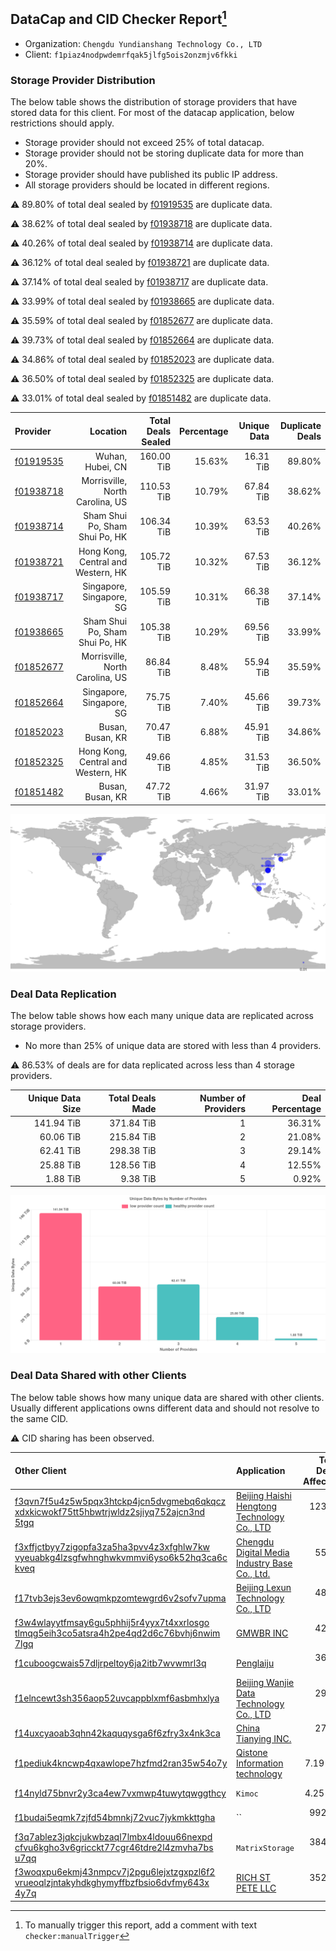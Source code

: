 ## DataCap and CID Checker Report[^1]
 - Organization: `Chengdu Yundianshang Technology Co., LTD`
 - Client: `f1piaz4nodpwdemrfqak5jlfg5ois2onzmjv6fkki`
### Storage Provider Distribution
The below table shows the distribution of storage providers that have stored data for this client.
For most of the datacap application, below restrictions should apply.
 - Storage provider should not exceed 25% of total datacap.
 - Storage provider should not be storing duplicate data for more than 20%.
 - Storage provider should have published its public IP address.
 - All storage providers should be located in different regions.

⚠️ 89.80% of total deal sealed by [f01919535](https://filfox.info/en/address/f01919535) are duplicate data.

⚠️ 38.62% of total deal sealed by [f01938718](https://filfox.info/en/address/f01938718) are duplicate data.

⚠️ 40.26% of total deal sealed by [f01938714](https://filfox.info/en/address/f01938714) are duplicate data.

⚠️ 36.12% of total deal sealed by [f01938721](https://filfox.info/en/address/f01938721) are duplicate data.

⚠️ 37.14% of total deal sealed by [f01938717](https://filfox.info/en/address/f01938717) are duplicate data.

⚠️ 33.99% of total deal sealed by [f01938665](https://filfox.info/en/address/f01938665) are duplicate data.

⚠️ 35.59% of total deal sealed by [f01852677](https://filfox.info/en/address/f01852677) are duplicate data.

⚠️ 39.73% of total deal sealed by [f01852664](https://filfox.info/en/address/f01852664) are duplicate data.

⚠️ 34.86% of total deal sealed by [f01852023](https://filfox.info/en/address/f01852023) are duplicate data.

⚠️ 36.50% of total deal sealed by [f01852325](https://filfox.info/en/address/f01852325) are duplicate data.

⚠️ 33.01% of total deal sealed by [f01851482](https://filfox.info/en/address/f01851482) are duplicate data.

| Provider                                              |                           Location | Total Deals Sealed | Percentage | Unique Data | Duplicate Deals |
| :---------------------------------------------------- | ---------------------------------: | -----------------: | ---------: | ----------: | --------------: |
| [f01919535](https://filfox.info/en/address/f01919535) |                   Wuhan, Hubei, CN |         160.00 TiB |     15.63% |   16.31 TiB |          89.80% |
| [f01938718](https://filfox.info/en/address/f01938718) |    Morrisville, North Carolina, US |         110.53 TiB |     10.79% |   67.84 TiB |          38.62% |
| [f01938714](https://filfox.info/en/address/f01938714) |     Sham Shui Po, Sham Shui Po, HK |         106.34 TiB |     10.39% |   63.53 TiB |          40.26% |
| [f01938721](https://filfox.info/en/address/f01938721) | Hong Kong, Central and Western, HK |         105.72 TiB |     10.32% |   67.53 TiB |          36.12% |
| [f01938717](https://filfox.info/en/address/f01938717) |           Singapore, Singapore, SG |         105.59 TiB |     10.31% |   66.38 TiB |          37.14% |
| [f01938665](https://filfox.info/en/address/f01938665) |     Sham Shui Po, Sham Shui Po, HK |         105.38 TiB |     10.29% |   69.56 TiB |          33.99% |
| [f01852677](https://filfox.info/en/address/f01852677) |    Morrisville, North Carolina, US |          86.84 TiB |      8.48% |   55.94 TiB |          35.59% |
| [f01852664](https://filfox.info/en/address/f01852664) |           Singapore, Singapore, SG |          75.75 TiB |      7.40% |   45.66 TiB |          39.73% |
| [f01852023](https://filfox.info/en/address/f01852023) |                   Busan, Busan, KR |          70.47 TiB |      6.88% |   45.91 TiB |          34.86% |
| [f01852325](https://filfox.info/en/address/f01852325) | Hong Kong, Central and Western, HK |          49.66 TiB |      4.85% |   31.53 TiB |          36.50% |
| [f01851482](https://filfox.info/en/address/f01851482) |                   Busan, Busan, KR |          47.72 TiB |      4.66% |   31.97 TiB |          33.01% |

![Provider Distribution](https://raw.githubusercontent.com/data-preservation-programs/filplus-checker-assets/main/filecoin-project/filecoin-plus-large-datasets/issues/399/1671008550477.png)
### Deal Data Replication
The below table shows how each many unique data are replicated across storage providers.
- No more than 25% of unique data are stored with less than 4 providers.

⚠️ 86.53% of deals are for data replicated across less than 4 storage providers.

| Unique Data Size | Total Deals Made | Number of Providers | Deal Percentage |
| ---------------: | ---------------: | ------------------: | --------------: |
|       141.94 TiB |       371.84 TiB |                   1 |          36.31% |
|        60.06 TiB |       215.84 TiB |                   2 |          21.08% |
|        62.41 TiB |       298.38 TiB |                   3 |          29.14% |
|        25.88 TiB |       128.56 TiB |                   4 |          12.55% |
|         1.88 TiB |         9.38 TiB |                   5 |           0.92% |

![Replication Distribution](https://raw.githubusercontent.com/data-preservation-programs/filplus-checker-assets/main/filecoin-project/filecoin-plus-large-datasets/issues/399/1671008551174.png)
### Deal Data Shared with other Clients
The below table shows how many unique data are shared with other clients.
Usually different applications owns different data and should not resolve to the same CID.

⚠️ CID sharing has been observed.

| Other Client                                                                                                                                                                                                              | Application                                                                                                                    | Total Deals Affected | Unique CIDs |        Verifier |
| :------------------------------------------------------------------------------------------------------------------------------------------------------------------------------------------------------------------------ | :----------------------------------------------------------------------------------------------------------------------------- | -------------------: | ----------: | --------------: |
| [f3qvn7f5u4z5w5pqx3htckp4jcn5dvgmebq6qkqcz<br/>xdxkicwokf75tt5hbwtrjwldz2sjiyq752ajcn3nd<br/>5tgq](https://filfox.info/en/address/f3qvn7f5u4z5w5pqx3htckp4jcn5dvgmebq6qkqczxdxkicwokf75tt5hbwtrjwldz2sjiyq752ajcn3nd5tgq) | [Beijing Haishi Hengtong Technology Co\., LTD](https://github.com/filecoin-project/filecoin-plus-large-datasets/issues/66)     |           123.63 TiB |       1,464 | LDN v3 multisig |
| [f3xffjctbyy7zigopfa3za5ha3pvv4z3xfghlw7kw<br/>vyeuabkg4lzsgfwhnghwkvmmvi6yso6k52hq3ca6c<br/>kveq](https://filfox.info/en/address/f3xffjctbyy7zigopfa3za5ha3pvv4z3xfghlw7kwvyeuabkg4lzsgfwhnghwkvmmvi6yso6k52hq3ca6ckveq) | [Chengdu Digital Media Industry Base Co\., Ltd\.](https://github.com/filecoin-project/filecoin-plus-large-datasets/issues/387) |            55.66 TiB |         675 | LDN v3 multisig |
| [f17tvb3ejs3ev6owqmkpzomtewgrd6v2sofv7upma](https://filfox.info/en/address/f17tvb3ejs3ev6owqmkpzomtewgrd6v2sofv7upma)                                                                                                     | [Beijing Lexun Technology Co\., LTD](https://github.com/filecoin-project/filecoin-plus-large-datasets/issues/395)              |            48.22 TiB |         919 | LDN v3 multisig |
| [f3w4wlayytfmsay6gu5phhij5r4yyx7t4xxrlosgo<br/>tlmqg5eih3co5atsra4h2pe4qd2d6c76bvhj6nwim<br/>7lgq](https://filfox.info/en/address/f3w4wlayytfmsay6gu5phhij5r4yyx7t4xxrlosgotlmqg5eih3co5atsra4h2pe4qd2d6c76bvhj6nwim7lgq) | [GMWBR INC](https://github.com/filecoin-project/filecoin-plus-large-datasets/issues/73)                                        |            42.94 TiB |         576 | LDN v3 multisig |
| [f1cuboogcwais57dljrpeltoy6ja2itb7wvwmrl3q](https://filfox.info/en/address/f1cuboogcwais57dljrpeltoy6ja2itb7wvwmrl3q)                                                                                                     | [Penglaiju](https://github.com/filecoin-project/filecoin-plus-large-datasets/issues/400)                                       |            36.31 TiB |         540 | LDN v3 multisig |
| [f1elncewt3sh356aop52uvcappblxmf6asbmhxlya](https://filfox.info/en/address/f1elncewt3sh356aop52uvcappblxmf6asbmhxlya)                                                                                                     | [Beijing Wanjie Data Technology Co\., LTD](https://github.com/filecoin-project/filecoin-plus-large-datasets/issues/404)        |            29.38 TiB |         610 | LDN v3 multisig |
| [f14uxcyaoab3qhn42kaquqysga6f6zfry3x4nk3ca](https://filfox.info/en/address/f14uxcyaoab3qhn42kaquqysga6f6zfry3x4nk3ca)                                                                                                     | [ China Tianying INC\.](https://github.com/filecoin-project/filecoin-plus-large-datasets/issues/426)                           |            27.97 TiB |         614 | LDN v3 multisig |
| [f1pediuk4kncwp4qxawlope7hzfmd2ran35w54o7y](https://filfox.info/en/address/f1pediuk4kncwp4qxawlope7hzfmd2ran35w54o7y)                                                                                                     | [Qistone Information technology](https://github.com/filecoin-project/filecoin-plus-large-datasets/issues/324)                  |             7.19 TiB |         183 | LDN v3 multisig |
| [f14nyld75bnvr2y3ca4ew7vxmwp4tuwytqwggthcy](https://filfox.info/en/address/f14nyld75bnvr2y3ca4ew7vxmwp4tuwytqwggthcy)                                                                                                     | `Kimoc`                                                                                                                        |             4.25 TiB |          95 | LDN v3 multisig |
| [f1budai5eqmk7zjfd54bmnkj72vuc7jykmkkttgha](https://filfox.info/en/address/f1budai5eqmk7zjfd54bmnkj72vuc7jykmkkttgha)                                                                                                     | ``                                                                                                                             |           992.00 GiB |           8 |        LDN # 64 |
| [f3q7ablez3jqkcjukwbzaql7lmbx4ldouu66nexpd<br/>cfvu6kgho3v6gricckt77cgr46tdre2l4zmvha7bs<br/>u7qq](https://filfox.info/en/address/f3q7ablez3jqkcjukwbzaql7lmbx4ldouu66nexpdcfvu6kgho3v6gricckt77cgr46tdre2l4zmvha7bsu7qq) | `MatrixStorage`                                                                                                                |           384.00 GiB |           5 |        LDN # 72 |
| [f3woqxpu6ekmj43nmpcv7j2pgu6lejxtzgxpzl6f2<br/>vrueoqlzjntakyhdkghymyffbzfbsio6dvfmy643x<br/>4y7q](https://filfox.info/en/address/f3woqxpu6ekmj43nmpcv7j2pgu6lejxtzgxpzl6f2vrueoqlzjntakyhdkghymyffbzfbsio6dvfmy643x4y7q) | [RICH ST PETE LLC](https://github.com/filecoin-project/filecoin-plus-large-datasets/issues/64)                                 |           352.00 GiB |           6 | LDN v3 multisig |

[^1]: To manually trigger this report, add a comment with text `checker:manualTrigger`
